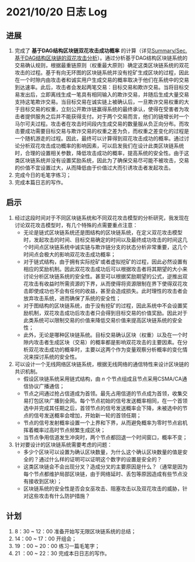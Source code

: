 # 2021/10/20 日志 Log

## 进展

1. 完成了 **基于DAG结构区块链双花攻击成功概率** 的计算（详见[Summary/Sec. 基于DAG结构区块链的双花攻击分析](./Blockchain/../../Double_Spending_Attacks/Summary.md)）。通过分析基于DAG结构区块链系统的交易确认规则，根据最重链原则（权重最大原则）确定这类区块链系统的双花攻击的过程。基于有向无环图的区块链系统并没有挖矿生成区块的过程，因此在一个时隙内由攻击者和诚实用户生成交易的概率取决于他们在系统中的交易到达速率。此后，攻击者会发起两笔交易：目标交易和欺诈交易。当将目标交易发出后，立即离线生成一笔具有相同输入的欺诈交易，并随后生成大量交易支持这笔欺诈交易。当目标交易在诚实链上被确认后，一旦欺诈交易权重的大于目标交易的权重，立刻公开欺诈链赢得系统的最终承认，使得在受害者为攻击者提供服务之后并不能获得支付。对于两个交易而言，他们的链增长时一个马尔可夫过程。攻击者在攻击时间段内生成交易的数量服从负正向分布。而攻击要成功需要目标交易与欺诈交易的权重之差为负，而权重之差变化的过程是一个随机游走的过程。因此，最终可以计算得到双花攻击成功的概率。通过讨论分析双花攻击成功概率的影响因素，可以启发我们在设计此类区块链系统时，合理的设置相关参数，降低攻击成功的概率，提高系统的安全性。由于这类区块链系统并没有设置奖励系统，因此为了确保交易尽可能不被攻击，交易的价值不宜设置过大，从而降低由于价值过大而引诱攻击者发起攻击。
2. 完成今日的毛笔字练习；
3. 完成本篇日志的写作。

## 启示

1. 经过这段时间对于不同区块链系统和不同双花攻击模型的分析研究，我发现在讨论双花攻击模型时，有几个特殊的点需要重点注意：
   * 无论是链式区块链系统还是图结构的区块链系统，在定义双花攻击模型时，发起攻击的时间、目标交易确定的时间以及最终成功攻击的时间这几个时间点区块链系统中诚实链与欺诈链分支的状态分析非常重要，这几个时间点会极大的影响双花攻击成功概率；
   * 对于链式结构，由于拥有实际挖矿或者虚拟挖矿的过程，因此必然设置有相应的奖励机制。因此双花攻击成功后可以根据攻击者将其期望的大小来讨论分析区块链系统的安全性。甚至可以根据奖励期望的公式，逆推出双花攻击有收益时所需资源的下界，从而使得将资源限制在界下使得双花攻击即使成功也不会有任何的收益，甚至会造成损失。此时理性的攻击者会放弃攻击系统，进而确保了系统的安全性；
   * 对于图结构的区块链系统，由于没有挖矿的过程，因此系统中不会设置奖励机制，双花攻击成功后攻击者只会得到目标交易的价值奖励。因此对于此类系统可以限制交易的价值来降低交易价值来提高区块链系统的安全性；
   * 此外，无论是哪种区块链系统。目标交易确认区块（权重）以及在一个时隙内攻击者生成区块（交易）的概率都是影响双花攻击的主要因素。在分析双花攻击成功的概率时，主要以这两个作为变量观察分析概率的变化情况来探讨系统的安全性。
2. 可以设计一个无线网络区块链系统，根据无线网络的通信特性来设计区块链的共识机制。
   * 假设区块链系统采用链式结构，由 $n$ 个节点组成且节点采用CSMA/CA通信协议广播通信；
   * 节点之间通过抢占信道成为首领。最先占用信道的节点成为首领，收集交易打包区块广播到全网。每个节点初始的信号发送概率相同，在一个首领选中并完成其任期之后，首领节点的信号发送概率会下降，未被选中的节点的信号发送概率会增加，开始新一轮的首领任期；
   * 节点的信号发射概率设置一个上界和下界，从而避免概率为零时节点宕机挥着概率过高时节点频繁生成区块；
   * 当节点争用信道发生冲突时，两个节点都回退一个时间窗口，概率不变；
3. 针对要设计的区块链系统需要考虑的问题：
   * 多少个区块可以设置为确认区块数量，为什么这个确认区块数量的值是安全的？通过什么样的证明可以证明这个数字的设置是安全的？
   * 这类区块链会不会出现分叉？造成分叉的主要原因是什么？（通常是因为每个节点都维护局部区块链，由于网络延时、丢包等原因造成有些节点没有接收到区块）；
   * 区块链系统的安全性是否会女巫攻击、阻塞攻击以及双花攻击的威胁，针对这些攻击有什么防护措施？

## 计划

1. 8：30 ~ 12：00 准备开始写无限区块链系统的总结；
2. 14：00 ~ 17：00 开组会；
3. 19 ：00 ~ 20：00 练习一篇毛笔字；
4. 21 ：00 ~ 22：30 完成本日日志的写作。